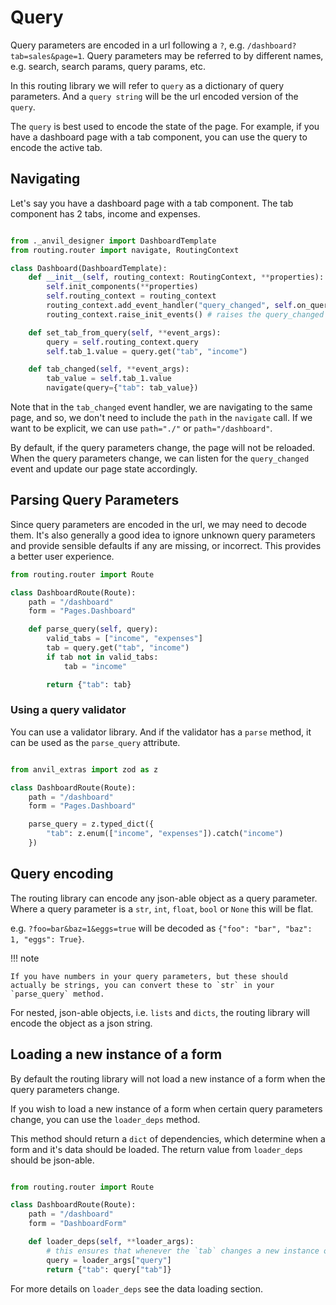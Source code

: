 # Query

Query parameters are encoded in a url following a `?`, e.g. `/dashboard?tab=sales&page=1`.
Query parameters may be referred to by different names, e.g. search, search params, query params, etc.

In this routing library we will refer to `query` as a dictionary of query parameters.
And a `query string` will be the url encoded version of the `query`.

The `query` is best used to encode the state of the page.
For example, if you have a dashboard page with a tab component, you can use the query to encode the active tab.

## Navigating

Let's say you have a dashboard page with a tab component.
The tab component has 2 tabs, income and expenses.

```python

from ._anvil_designer import DashboardTemplate
from routing.router import navigate, RoutingContext

class Dashboard(DashboardTemplate):
    def __init__(self, routing_context: RoutingContext, **properties):
        self.init_components(**properties)
        self.routing_context = routing_context
        routing_context.add_event_handler("query_changed", self.on_query_change)
        routing_context.raise_init_events() # raises the query_changed event

    def set_tab_from_query(self, **event_args):
        query = self.routing_context.query
        self.tab_1.value = query.get("tab", "income")

    def tab_changed(self, **event_args):
        tab_value = self.tab_1.value
        navigate(query={"tab": tab_value})


```

Note that in the `tab_changed` event handler, we are navigating to the same page, and so, we don't need to include the `path` in the `navigate` call.
If we want to be explicit, we can use `path="./"` or `path="/dashboard"`.

By default, if the query parameters change, the page will not be reloaded.
When the query parameters change, we can listen for the `query_changed` event and update our page state accordingly.

## Parsing Query Parameters

Since query parameters are encoded in the url, we may need to decode them.
It's also generally a good idea to ignore unknown query parameters and provide sensible defaults if any are missing, or incorrect. This provides a better user experience.

```python
from routing.router import Route

class DashboardRoute(Route):
    path = "/dashboard"
    form = "Pages.Dashboard"

    def parse_query(self, query):
        valid_tabs = ["income", "expenses"]
        tab = query.get("tab", "income")
        if tab not in valid_tabs:
            tab = "income"

        return {"tab": tab}


```

### Using a query validator

You can use a validator library. And if the validator has a `parse` method, it can be used as the `parse_query` attribute.

```python

from anvil_extras import zod as z

class DashboardRoute(Route):
    path = "/dashboard"
    form = "Pages.Dashboard"

    parse_query = z.typed_dict({
        "tab": z.enum(["income", "expenses"]).catch("income")
    })


```

## Query encoding

The routing library can encode any json-able object as a query parameter.
Where a query parameter is a `str`, `int`, `float`, `bool` or `None` this will be flat.

e.g. `?foo=bar&baz=1&eggs=true` will be decoded as `{"foo": "bar", "baz": 1, "eggs": True}`.

!!! note

    If you have numbers in your query parameters, but these should actually be strings, you can convert these to `str` in your `parse_query` method.

For nested, json-able objects, i.e. `lists` and `dicts`, the routing library will encode the object as a json string.

## Loading a new instance of a form

By default the routing library will not load a new instance of a form when the query parameters change.

If you wish to load a new instance of a form when certain query parameters change, you can use the `loader_deps` method.

This method should return a `dict` of dependencies, which determine when a form and it's data should be loaded. The return value from `loader_deps` should be json-able.


```python

from routing.router import Route

class DashboardRoute(Route):
    path = "/dashboard"
    form = "DashboardForm"

    def loader_deps(self, **loader_args):
        # this ensures that whenever the `tab` changes a new instance of the form is loaded
        query = loader_args["query"]
        return {"tab": query["tab"]}

```

For more details on `loader_deps` see the data loading section.

